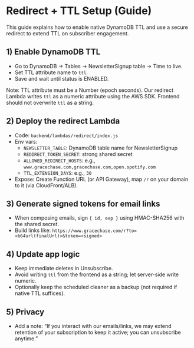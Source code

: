 # Redirect + TTL Setup (Guide)

This guide explains how to enable native DynamoDB TTL and use a secure redirect to extend TTL on subscriber engagement.

## 1) Enable DynamoDB TTL
- Go to DynamoDB → Tables → NewsletterSignup table → Time to live.
- Set TTL attribute name to `ttl`.
- Save and wait until status is ENABLED.

Note: TTL attribute must be a Number (epoch seconds). Our redirect Lambda writes `ttl` as a numeric attribute using the AWS SDK. Frontend should not overwrite `ttl` as a string.

## 2) Deploy the redirect Lambda
- Code: `backend/lambdas/redirect/index.js`
- Env vars:
  - `NEWSLETTER_TABLE`: DynamoDB table name for NewsletterSignup
  - `REDIRECT_TOKEN_SECRET`: strong shared secret
  - `ALLOWED_REDIRECT_HOSTS`: e.g., `www.gracechase.com,gracechase.com,open.spotify.com`
  - `TTL_EXTENSION_DAYS`: e.g., `30`
- Expose: Create Function URL (or API Gateway), map `/r` on your domain to it (via CloudFront/ALB).

## 3) Generate signed tokens for email links
- When composing emails, sign `{ id, exp }` using HMAC-SHA256 with the shared secret.
- Build links like: `https://www.gracechase.com/r?to=<b64url(finalUrl)>&token=<signed>`

## 4) Update app logic
- Keep immediate deletes in Unsubscribe.
- Avoid writing `ttl` from the frontend as a string; let server-side write numeric.
- Optionally keep the scheduled cleaner as a backup (not required if native TTL suffices).

## 5) Privacy
- Add a note: “If you interact with our emails/links, we may extend retention of your subscription to keep it active; you can unsubscribe anytime.”
